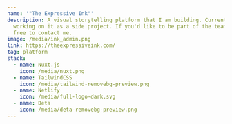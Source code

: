 ```yaml
---
name: '"The Expressive Ink"'
description: A visual storytelling platform that I am building. Currently
  working on it as a side project. If you'd like to be part of the team, feel
  free to contact me.
image: /media/ink_admin.png
link: https://theexpressiveink.com/
tag: platform
stack:
  - name: Nuxt.js
    icon: /media/nuxt.png
  - name: TailwindCSS
    icon: /media/tailwind-removebg-preview.png
  - name: Netlify
    icon: /media/full-logo-dark.svg
  - name: Deta
    icon: /media/deta-removebg-preview.png
---
```

